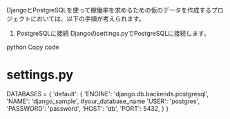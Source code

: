 DjangoとPostgreSQLを使って稼働率を求めるための仮のデータを作成するプロジェクトにおいては、以下の手順が考えられます。

1. PostgreSQLに接続
Djangoのsettings.pyでPostgreSQLに接続します。

python
Copy code
# settings.py

DATABASES = {
    'default': {
        'ENGINE': 'django.db.backends.postgresql',
        'NAME': 'django_sample', #your_database_name
        'USER': 'postgres',
        'PASSWORD': 'password',
        'HOST': 'db',
        'PORT': 5432,
    }
}